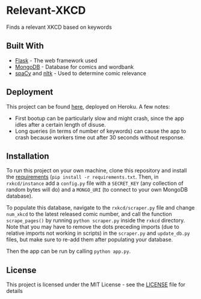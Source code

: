 # Relevant-XKCD

Finds a relevant XKCD based on keywords

## Built With

* [Flask](https://flask.palletsprojects.com/en/1.1.x/) - The web framework used
* [MongoDB](https://www.mongodb.com/) - Database for comics and wordbank
* [spaCy](https://spacy.io/) and [nltk](https://www.nltk.org/) - Used to determine comic relevance

## Deployment

This project can be found [here](https://rxkcd.herokuapp.com), deployed on Heroku. A few notes:
* First bootup can be particularly slow and might crash, since the app idles after a certain length of disuse.
* Long queries (in terms of number of keywords) can cause the app to crash because workers time out after 30 seconds without response.

## Installation

To run this project on your own machine, clone this repository and install the [requirements](requirements.txt) (`pip install -r requirements.txt`. Then, in `rxkcd/instance` add a `config.py` file with a `SECRET_KEY` (any collection of random bytes will do) and a `MONGO_URI` (to connect to your own MongoDB database).

To populate this database, navigate to the `rxkcd/scraper.py` file and change `num_xkcd` to the latest released comic number, and call the function `scrape_pages()` by running `python scraper.py` inside the `rxkcd` directory. Note that you may have to remove the dots preceding imports (due to relative imports not working in scripts) in the `scraper.py` and `update_db.py` files, but make sure to re-add them after populating your database.

Then the app can be run by calling `python app.py`.

## License

This project is licensed under the MIT License - see the [LICENSE](LICENSE) file for details
